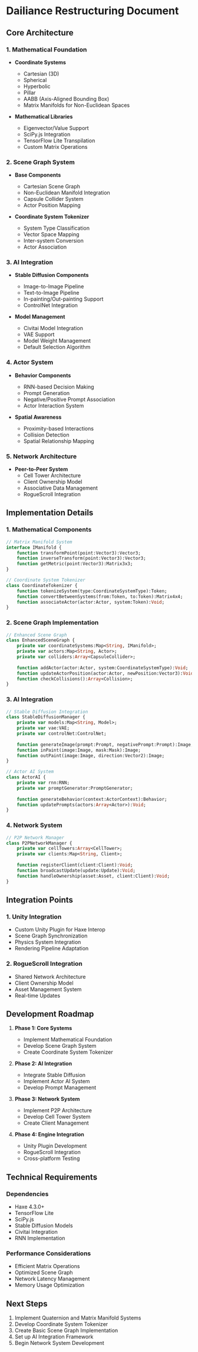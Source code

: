 # Dailiance Restructuring Document

## Core Architecture

### 1. Mathematical Foundation
- **Coordinate Systems**
  - Cartesian (3D)
  - Spherical
  - Hyperbolic
  - Pillar
  - AABB (Axis-Aligned Bounding Box)
  - Matrix Manifolds for Non-Euclidean Spaces

- **Mathematical Libraries**
  - Eigenvector/Value Support
  - SciPy.js Integration
  - TensorFlow Lite Transpilation
  - Custom Matrix Operations

### 2. Scene Graph System
- **Base Components**
  - Cartesian Scene Graph
  - Non-Euclidean Manifold Integration
  - Capsule Collider System
  - Actor Position Mapping

- **Coordinate System Tokenizer**
  - System Type Classification
  - Vector Space Mapping
  - Inter-system Conversion
  - Actor Association

### 3. AI Integration
- **Stable Diffusion Components**
  - Image-to-Image Pipeline
  - Text-to-Image Pipeline
  - In-painting/Out-painting Support
  - ControlNet Integration

- **Model Management**
  - Civitai Model Integration
  - VAE Support
  - Model Weight Management
  - Default Selection Algorithm

### 4. Actor System
- **Behavior Components**
  - RNN-based Decision Making
  - Prompt Generation
  - Negative/Positive Prompt Association
  - Actor Interaction System

- **Spatial Awareness**
  - Proximity-based Interactions
  - Collision Detection
  - Spatial Relationship Mapping

### 5. Network Architecture
- **Peer-to-Peer System**
  - Cell Tower Architecture
  - Client Ownership Model
  - Associative Data Management
  - RogueScroll Integration

## Implementation Details

### 1. Mathematical Components
```haxe
// Matrix Manifold System
interface IManifold {
    function transformPoint(point:Vector3):Vector3;
    function inverseTransform(point:Vector3):Vector3;
    function getMetric(point:Vector3):Matrix3x3;
}

// Coordinate System Tokenizer
class CoordinateTokenizer {
    function tokenizeSystem(type:CoordinateSystemType):Token;
    function convertBetweenSystems(from:Token, to:Token):Matrix4x4;
    function associateActor(actor:Actor, system:Token):Void;
}
```

### 2. Scene Graph Implementation
```haxe
// Enhanced Scene Graph
class EnhancedSceneGraph {
    private var coordinateSystems:Map<String, IManifold>;
    private var actors:Map<String, Actor>;
    private var colliders:Array<CapsuleCollider>;
    
    function addActor(actor:Actor, system:CoordinateSystemType):Void;
    function updateActorPosition(actor:Actor, newPosition:Vector3):Void;
    function checkCollisions():Array<Collision>;
}
```

### 3. AI Integration
```haxe
// Stable Diffusion Integration
class StableDiffusionManager {
    private var models:Map<String, Model>;
    private var vae:VAE;
    private var controlNet:ControlNet;
    
    function generateImage(prompt:Prompt, negativePrompt:Prompt):Image;
    function inPaint(image:Image, mask:Mask):Image;
    function outPaint(image:Image, direction:Vector2):Image;
}

// Actor AI System
class ActorAI {
    private var rnn:RNN;
    private var promptGenerator:PromptGenerator;
    
    function generateBehavior(context:ActorContext):Behavior;
    function updatePrompts(actors:Array<Actor>):Void;
}
```

### 4. Network System
```haxe
// P2P Network Manager
class P2PNetworkManager {
    private var cellTowers:Array<CellTower>;
    private var clients:Map<String, Client>;
    
    function registerClient(client:Client):Void;
    function broadcastUpdate(update:Update):Void;
    function handleOwnership(asset:Asset, client:Client):Void;
}
```

## Integration Points

### 1. Unity Integration
- Custom Unity Plugin for Haxe Interop
- Scene Graph Synchronization
- Physics System Integration
- Rendering Pipeline Adaptation

### 2. RogueScroll Integration
- Shared Network Architecture
- Client Ownership Model
- Asset Management System
- Real-time Updates

## Development Roadmap

1. **Phase 1: Core Systems**
   - Implement Mathematical Foundation
   - Develop Scene Graph System
   - Create Coordinate System Tokenizer

2. **Phase 2: AI Integration**
   - Integrate Stable Diffusion
   - Implement Actor AI System
   - Develop Prompt Management

3. **Phase 3: Network System**
   - Implement P2P Architecture
   - Develop Cell Tower System
   - Create Client Management

4. **Phase 4: Engine Integration**
   - Unity Plugin Development
   - RogueScroll Integration
   - Cross-platform Testing

## Technical Requirements

### Dependencies
- Haxe 4.3.0+
- TensorFlow Lite
- SciPy.js
- Stable Diffusion Models
- Civitai Integration
- RNN Implementation

### Performance Considerations
- Efficient Matrix Operations
- Optimized Scene Graph
- Network Latency Management
- Memory Usage Optimization

## Next Steps

1. Implement Quaternion and Matrix Manifold Systems
2. Develop Coordinate System Tokenizer
3. Create Basic Scene Graph Implementation
4. Set up AI Integration Framework
5. Begin Network System Development 